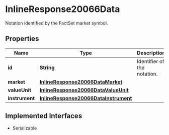 

# InlineResponse20066Data

Notation identified by the FactSet market symbol.

## Properties

Name | Type | Description | Notes
------------ | ------------- | ------------- | -------------
**id** | **String** | Identifier of the notation. |  [optional]
**market** | [**InlineResponse20066DataMarket**](InlineResponse20066DataMarket.md) |  |  [optional]
**valueUnit** | [**InlineResponse20066DataValueUnit**](InlineResponse20066DataValueUnit.md) |  |  [optional]
**instrument** | [**InlineResponse20066DataInstrument**](InlineResponse20066DataInstrument.md) |  |  [optional]


## Implemented Interfaces

* Serializable


